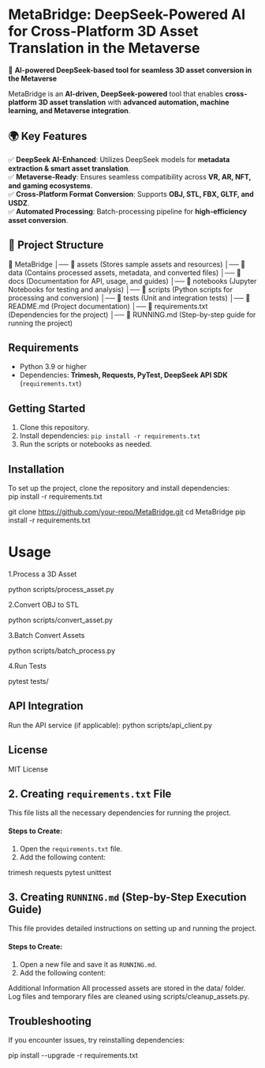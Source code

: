 # MetaBridge: DeepSeek-Powered AI for Cross-Platform 3D Asset Translation in the Metaverse

🚀 **AI-powered DeepSeek-based tool for seamless 3D asset conversion in the Metaverse**  

MetaBridge is an **AI-driven, DeepSeek-powered** tool that enables **cross-platform 3D asset translation** with **advanced automation, machine learning, and Metaverse integration**.  

## **🌍 Key Features**  
✅ **DeepSeek AI-Enhanced**: Utilizes DeepSeek models for **metadata extraction & smart asset translation**.  
✅ **Metaverse-Ready**: Ensures seamless compatibility across **VR, AR, NFT, and gaming ecosystems**.  
✅ **Cross-Platform Format Conversion**: Supports **OBJ, STL, FBX, GLTF, and USDZ**.  
✅ **Automated Processing**: Batch-processing pipeline for **high-efficiency asset conversion**.  

## **📁 Project Structure**

📂 MetaBridge
│── 📂 assets (Stores sample assets and resources)
│── 📂 data (Contains processed assets, metadata, and converted files)
│── 📂 docs (Documentation for API, usage, and guides)
│── 📂 notebooks (Jupyter Notebooks for testing and analysis)
│── 📂 scripts (Python scripts for processing and conversion)
│── 📂 tests (Unit and integration tests)
│── 📝 README.md (Project documentation)
│── 📝 requirements.txt (Dependencies for the project)
│── 📝 RUNNING.md (Step-by-step guide for running the project)

## Requirements
- Python 3.9 or higher
- Dependencies: **Trimesh, Requests, PyTest, DeepSeek API SDK** (`requirements.txt`)

## Getting Started
1. Clone this repository.
2. Install dependencies: `pip install -r requirements.txt`
3. Run the scripts or notebooks as needed.


## Installation  
To set up the project, clone the repository and install dependencies:  
pip install -r requirements.txt

git clone https://github.com/your-repo/MetaBridge.git
cd MetaBridge
pip install -r requirements.txt

# Usage
1.Process a 3D Asset

python scripts/process_asset.py

2.Convert OBJ to STL

python scripts/convert_asset.py

3.Batch Convert Assets

python scripts/batch_process.py

4.Run Tests

pytest tests/

## API Integration
Run the API service (if applicable):
python scripts/api_client.py

## License
MIT License

## **2. Creating `requirements.txt` File**  
This file lists all the necessary dependencies for running the project.

#### **Steps to Create:**  
1. Open the `requirements.txt` file.  
2. Add the following content:

trimesh requests pytest unittest

## **3. Creating `RUNNING.md` (Step-by-Step Execution Guide)**  
This file provides detailed instructions on setting up and running the project.

#### **Steps to Create:**  
1. Open a new file and save it as `RUNNING.md`.  
2. Add the following content:

Additional Information
All processed assets are stored in the data/ folder.
Log files and temporary files are cleaned using scripts/cleanup_assets.py.

## Troubleshooting
If you encounter issues, try reinstalling dependencies:

pip install --upgrade -r requirements.txt
